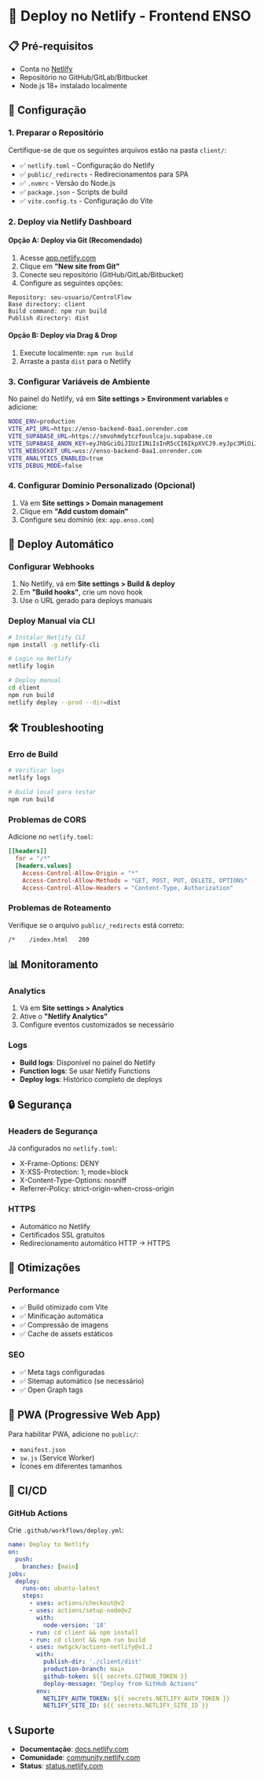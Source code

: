 # 🚀 Deploy no Netlify - Frontend ENSO

## 📋 Pré-requisitos

- Conta no [Netlify](https://netlify.com)
- Repositório no GitHub/GitLab/Bitbucket
- Node.js 18+ instalado localmente

## 🔧 Configuração

### 1. **Preparar o Repositório**

Certifique-se de que os seguintes arquivos estão na pasta `client/`:

- ✅ `netlify.toml` - Configuração do Netlify
- ✅ `public/_redirects` - Redirecionamentos para SPA
- ✅ `.nvmrc` - Versão do Node.js
- ✅ `package.json` - Scripts de build
- ✅ `vite.config.ts` - Configuração do Vite

### 2. **Deploy via Netlify Dashboard**

#### **Opção A: Deploy via Git (Recomendado)**

1. Acesse [app.netlify.com](https://app.netlify.com)
2. Clique em **"New site from Git"**
3. Conecte seu repositório (GitHub/GitLab/Bitbucket)
4. Configure as seguintes opções:

```
Repository: seu-usuario/ControlFlow
Base directory: client
Build command: npm run build
Publish directory: dist
```

#### **Opção B: Deploy via Drag & Drop**

1. Execute localmente: `npm run build`
2. Arraste a pasta `dist` para o Netlify

### 3. **Configurar Variáveis de Ambiente**

No painel do Netlify, vá em **Site settings > Environment variables** e adicione:

```bash
NODE_ENV=production
VITE_API_URL=https://enso-backend-0aa1.onrender.com
VITE_SUPABASE_URL=https://smvohmdytczfouslcaju.supabase.co
VITE_SUPABASE_ANON_KEY=eyJhbGciOiJIUzI1NiIsInR5cCI6IkpXVCJ9.eyJpc3MiOiJzdXBhYmFzZSIsInJlZiI6InNtdm9obWR5dGN6Zm91c2xjYWp1Iiwicm9sZSI6ImFub24iLCJpYXQiOjE3NTQ3NzE5NzgsImV4cCI6MjA3MDM0Nzk3OH0.Izj29QPPWrlhUIcLQ_840CVw5sLWuPFdpK7SL9wb92Y
VITE_WEBSOCKET_URL=wss://enso-backend-0aa1.onrender.com
VITE_ANALYTICS_ENABLED=true
VITE_DEBUG_MODE=false
```

### 4. **Configurar Domínio Personalizado (Opcional)**

1. Vá em **Site settings > Domain management**
2. Clique em **"Add custom domain"**
3. Configure seu domínio (ex: `app.enso.com`)

## 🔄 Deploy Automático

### **Configurar Webhooks**

1. No Netlify, vá em **Site settings > Build & deploy**
2. Em **"Build hooks"**, crie um novo hook
3. Use o URL gerado para deploys manuais

### **Deploy Manual via CLI**

```bash
# Instalar Netlify CLI
npm install -g netlify-cli

# Login no Netlify
netlify login

# Deploy manual
cd client
npm run build
netlify deploy --prod --dir=dist
```

## 🛠️ Troubleshooting

### **Erro de Build**

```bash
# Verificar logs
netlify logs

# Build local para testar
npm run build
```

### **Problemas de CORS**

Adicione no `netlify.toml`:

```toml
[[headers]]
  for = "/*"
  [headers.values]
    Access-Control-Allow-Origin = "*"
    Access-Control-Allow-Methods = "GET, POST, PUT, DELETE, OPTIONS"
    Access-Control-Allow-Headers = "Content-Type, Authorization"
```

### **Problemas de Roteamento**

Verifique se o arquivo `public/_redirects` está correto:

```
/*    /index.html   200
```

## 📊 Monitoramento

### **Analytics**

1. Vá em **Site settings > Analytics**
2. Ative o **"Netlify Analytics"**
3. Configure eventos customizados se necessário

### **Logs**

- **Build logs**: Disponível no painel do Netlify
- **Function logs**: Se usar Netlify Functions
- **Deploy logs**: Histórico completo de deploys

## 🔒 Segurança

### **Headers de Segurança**

Já configurados no `netlify.toml`:

- X-Frame-Options: DENY
- X-XSS-Protection: 1; mode=block
- X-Content-Type-Options: nosniff
- Referrer-Policy: strict-origin-when-cross-origin

### **HTTPS**

- Automático no Netlify
- Certificados SSL gratuitos
- Redirecionamento automático HTTP → HTTPS

## 🚀 Otimizações

### **Performance**

- ✅ Build otimizado com Vite
- ✅ Minificação automática
- ✅ Compressão de imagens
- ✅ Cache de assets estáticos

### **SEO**

- ✅ Meta tags configuradas
- ✅ Sitemap automático (se necessário)
- ✅ Open Graph tags

## 📱 PWA (Progressive Web App)

Para habilitar PWA, adicione no `public/`:

- `manifest.json`
- `sw.js` (Service Worker)
- Ícones em diferentes tamanhos

## 🔄 CI/CD

### **GitHub Actions**

Crie `.github/workflows/deploy.yml`:

```yaml
name: Deploy to Netlify
on:
  push:
    branches: [main]
jobs:
  deploy:
    runs-on: ubuntu-latest
    steps:
      - uses: actions/checkout@v2
      - uses: actions/setup-node@v2
        with:
          node-version: '18'
      - run: cd client && npm install
      - run: cd client && npm run build
      - uses: nwtgck/actions-netlify@v1.2
        with:
          publish-dir: './client/dist'
          production-branch: main
          github-token: ${{ secrets.GITHUB_TOKEN }}
          deploy-message: "Deploy from GitHub Actions"
        env:
          NETLIFY_AUTH_TOKEN: ${{ secrets.NETLIFY_AUTH_TOKEN }}
          NETLIFY_SITE_ID: ${{ secrets.NETLIFY_SITE_ID }}
```

## 📞 Suporte

- **Documentação**: [docs.netlify.com](https://docs.netlify.com)
- **Comunidade**: [community.netlify.com](https://community.netlify.com)
- **Status**: [status.netlify.com](https://status.netlify.com)
